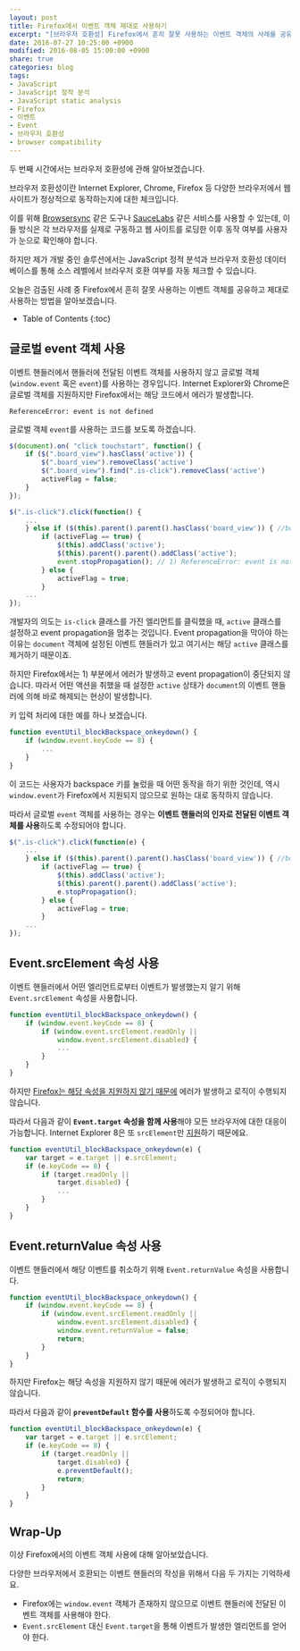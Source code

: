 ```yaml
---
layout: post
title: Firefox에서 이벤트 객체 제대로 사용하기
excerpt: "[브라우저 호환성] Firefox에서 흔히 잘못 사용하는 이벤트 객체의 사례를 공유하고, 제대로 사용하는 방법을 알아봅니다."
date: 2016-07-27 10:25:00 +0900
modified: 2016-08-05 15:00:00 +0900
share: true
categories: blog
tags:
- JavaScript
- JavaScript 정적 분석
- JavaScript static analysis
- Firefox
- 이벤트
- Event
- 브라우저 호환성
- browser compatibility
---
```


두 번째 시간에서는 브라우저 호환성에 관해 알아보겠습니다.

브라우저 호환성이란 Internet Explorer, Chrome, Firefox 등 다양한 브라우저에서 웹 사이트가 정상적으로 동작하는지에 대한 체크입니다.

이를 위해 [Browsersync](https://blog.outsider.ne.kr/1216) 같은 도구나 [SauceLabs](https://saucelabs.com/) 같은 서비스를 사용할 수 있는데, 이들 방식은 각 브라우저를 실제로 구동하고 웹 사이트를 로딩한 이후 동작 여부를 사용자가 눈으로 확인해야 합니다.

하지만 제가 개발 중인 솔루션에서는 JavaScript 정적 분석과 브라우저 호환성 데이터베이스를 통해 소스 레벨에서 브라우저 호환 여부를 자동 체크할 수 있습니다.

오늘은 검출된 사례 중 Firefox에서 흔히 잘못 사용하는 이벤트 객체를 공유하고 제대로 사용하는 방법을 알아보겠습니다.

* Table of Contents
{:toc}

## 글로벌 event 객체 사용

이벤트 핸들러에서 핸들러에 전달된 이벤트 객체를 사용하지 않고 글로벌 객체(`window.event` 혹은 `event`)를 사용하는 경우입니다.
Internet Explorer와 Chrome은 글로벌 객체를 지원하지만 Firefox에서는 해당 코드에서 에러가 발생합니다.

`ReferenceError: event is not defined`

글로벌 객체 `event`를 사용하는 코드를 보도록 하겠습니다.

```javascript
$(document).on( "click touchstart", function() {
    if ($(".board_view").hasClass('active')) {
        $(".board_view").removeClass('active')
        $(".board_view").find(".is-click").removeClass('active')
        activeFlag = false;
    }
});

$(".is-click").click(function() {
    ...
    } else if ($(this).parent().parent().hasClass('board_view')) { //board
        if (activeFlag == true) {
            $(this).addClass('active');
            $(this).parent().parent().addClass('active');
            event.stopPropagation(); // 1) ReferenceError: event is not defined
        } else {
            activeFlag = true;
        }
    ...
});
```

개발자의 의도는 `is-click` 클래스를 가진 엘리먼트를 클릭했을 때, `active` 클래스를 설정하고 event propagation을 멈추는 것입니다.
Event propagation을 막아야 하는 이유는 `document` 객체에 설정된 이벤트 핸들러가 있고 여기서는 해당 `active` 클래스를 제거하기 때문이죠.

하지만 Firefox에서는 1) 부분에서 에러가 발생하고 event propagation이 중단되지 않습니다.
따라서 어떤 액션을 취했을 때 설정한 `active` 상태가 `document`의 이벤트 핸들러에 의해 바로 해제되는 현상이 발생합니다.

키 입력 처리에 대한 예를 하나 보겠습니다.

```javascript
function eventUtil_blockBackspace_onkeydown() {
    if (window.event.keyCode == 8) {
        ...
    }
}
```

이 코드는 사용자가 backspace 키를 눌렀을 때 어떤 동작을 하기 위한 것인데, 역시 `window.event`가 Firefox에서 지원되지 않으므로 원하는 대로 동작하지 않습니다.

따라서 글로벌 `event` 객체를 사용하는 경우는 **이벤트 핸들러의 인자로 전달된 이벤트 객체를 사용**하도록 수정되어야 합니다.

```javascript
$(".is-click").click(function(e) {
    ...
    } else if ($(this).parent().parent().hasClass('board_view')) { //board
        if (activeFlag == true) {
            $(this).addClass('active');
            $(this).parent().parent().addClass('active');
            e.stopPropagation();
        } else {
            activeFlag = true;
        }
    ...
});
```

## Event.srcElement 속성 사용

이벤트 핸들러에서 어떤 엘리먼트로부터 이벤트가 발생했는지 알기 위해 `Event.srcElement` 속성을 사용합니다.

```javascript
function eventUtil_blockBackspace_onkeydown() {
    if (window.event.keyCode == 8) {
        if (window.event.srcElement.readOnly ||
            window.event.srcElement.disabled) {
            ...
        }
    }
}
```

하지만 [Firefox는 해당 속성을 지원하지 않기 때문에](https://developer.mozilla.org/en-US/docs/Web/API/Event/srcElement) 에러가 발생하고 로직이 수행되지 않습니다.

따라서 다음과 같이 **`Event.target` 속성을 함께 사용**해야 모든 브라우저에 대한 대응이 가능합니다. Internet Explorer 8은 또 `srcElement`만 [지원](https://developer.mozilla.org/en-US/docs/Web/API/Event/target)하기 때문에요.

```javascript
function eventUtil_blockBackspace_onkeydown(e) {
    var target = e.target || e.srcElement;
    if (e.keyCode == 8) {
        if (target.readOnly ||
            target.disabled) {
            ...
        }
    }
}
```

## Event.returnValue 속성 사용

이벤트 핸들러에서 해당 이벤트를 취소하기 위해 `Event.returnValue` 속성을 사용합니다.

```javascript
function eventUtil_blockBackspace_onkeydown() {
    if (window.event.keyCode == 8) {
        if (window.event.srcElement.readOnly ||
            window.event.srcElement.disabled) {
            window.event.returnValue = false;
            return;
        }
    }
}
```

하지만 Firefox는 해당 속성을 지원하지 않기 때문에 에러가 발생하고 로직이 수행되지 않습니다.

따라서 다음과 같이 **`preventDefault` 함수를 사용**하도록 수정되어야 합니다.

```javascript
function eventUtil_blockBackspace_onkeydown(e) {
    var target = e.target || e.srcElement;
    if (e.keyCode == 8) {
        if (target.readOnly ||
            target.disabled) {
            e.preventDefault();
            return;
        }
    }
}
```

## Wrap-Up

이상 Firefox에서의 이벤트 객체 사용에 대해 알아보았습니다.

다양한 브라우저에서 호환되는 이벤트 핸들러의 작성을 위해서 다음 두 가지는 기억하세요.

* Firefox에는 `window.event` 객체가 존재하지 않으므로 이벤트 핸들러에 전달된 이벤트 객체를 사용해야 한다.
* `Event.srcElement` 대신 `Event.target`을 통해 이벤트가 발생한 엘리먼트를 얻어야 한다.
